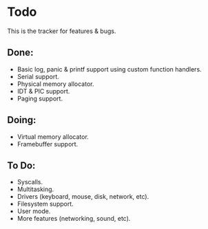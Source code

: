 # Todo

This is the tracker for features & bugs.

## Done:

- Basic log, panic & printf support using custom function handlers.
- Serial support.
- Physical memory allocator.
- IDT & PIC support.
- Paging support.

## Doing:

- Virtual memory allocator.
- Framebuffer support.

## To Do:

- Syscalls.
- Multitasking.
- Drivers (keyboard, mouse, disk, network, etc).
- Filesystem support.
- User mode.
- More features (networking, sound, etc).